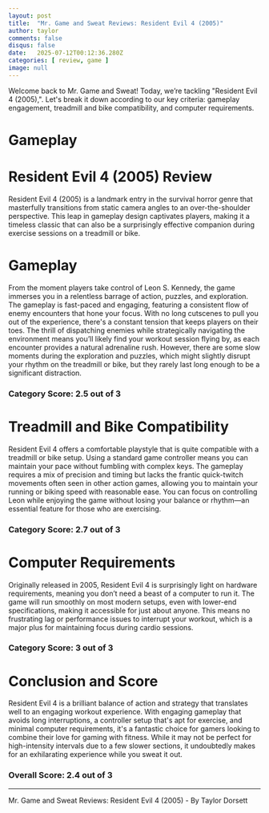 ```yaml
---
layout: post
title:  "Mr. Game and Sweat Reviews: Resident Evil 4 (2005)"
author: taylor
comments: false
disqus: false
date:   2025-07-12T00:12:36.280Z
categories: [ review, game ]
image: null
---
```


Welcome back to Mr. Game and Sweat! Today, we’re tackling "Resident Evil 4 (2005),". Let's break it down according to our key criteria: gameplay engagement, treadmill and bike compatibility, and computer requirements.

# Gameplay

# Resident Evil 4 (2005) Review

Resident Evil 4 (2005) is a landmark entry in the survival horror genre that masterfully transitions from static camera angles to an over-the-shoulder perspective. This leap in gameplay design captivates players, making it a timeless classic that can also be a surprisingly effective companion during exercise sessions on a treadmill or bike. 

# Gameplay

From the moment players take control of Leon S. Kennedy, the game immerses you in a relentless barrage of action, puzzles, and exploration. The gameplay is fast-paced and engaging, featuring a consistent flow of enemy encounters that hone your focus. With no long cutscenes to pull you out of the experience, there's a constant tension that keeps players on their toes. The thrill of dispatching enemies while strategically navigating the environment means you’ll likely find your workout session flying by, as each encounter provides a natural adrenaline rush. However, there are some slow moments during the exploration and puzzles, which might slightly disrupt your rhythm on the treadmill or bike, but they rarely last long enough to be a significant distraction.

### Category Score: 2.5 out of 3

# Treadmill and Bike Compatibility

Resident Evil 4 offers a comfortable playstyle that is quite compatible with a treadmill or bike setup. Using a standard game controller means you can maintain your pace without fumbling with complex keys. The gameplay requires a mix of precision and timing but lacks the frantic quick-twitch movements often seen in other action games, allowing you to maintain your running or biking speed with reasonable ease. You can focus on controlling Leon while enjoying the game without losing your balance or rhythm—an essential feature for those who are exercising. 

### Category Score: 2.7 out of 3

# Computer Requirements

Originally released in 2005, Resident Evil 4 is surprisingly light on hardware requirements, meaning you don’t need a beast of a computer to run it. The game will run smoothly on most modern setups, even with lower-end specifications, making it accessible for just about anyone. This means no frustrating lag or performance issues to interrupt your workout, which is a major plus for maintaining focus during cardio sessions.

### Category Score: 3 out of 3

# Conclusion and Score

Resident Evil 4 is a brilliant balance of action and strategy that translates well to an engaging workout experience. With engaging gameplay that avoids long interruptions, a controller setup that's apt for exercise, and minimal computer requirements, it's a fantastic choice for gamers looking to combine their love for gaming with fitness. While it may not be perfect for high-intensity intervals due to a few slower sections, it undoubtedly makes for an exhilarating experience while you sweat it out.

### Overall Score: 2.4 out of 3

---

Mr. Game and Sweat Reviews: Resident Evil 4 (2005) - By Taylor Dorsett

